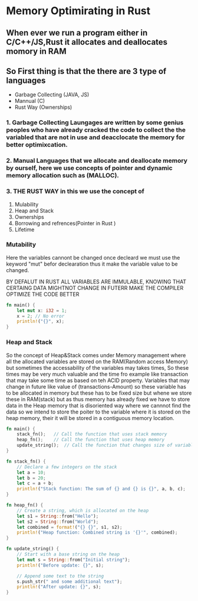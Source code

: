 # Memory Optimirating in Rust

## When ever we run a program either in C/C++/JS,Rust it allocates and deallocates momory in RAM

## So First thing is that the there are 3 type of languages

- Garbage Collecting (JAVA, JS)
- Mannual (C)
- Rust Way (Ownerships)

### 1. Garbage Collecting Laungages are written by some genius peoples who have already cracked the code to collect the the variabled that are not in use and deacclocate the memory for better optimixcation.

### 2. Manual Languages that we allocate and deallocate memory by ourself, here we use concepts of pointer and dynamic memory allocation such as (MALLOC).

### 3. THE RUST WAY in this we use the concept of

1. Mulability
2. Heap and Stack
3. Ownerships
4. Borrowing and refrences(Pointer in Rust )
5. Lifetime

### Mutability

Here the variables cannont be changed once decleard we must use the keyword "mut" befor declearation thus it make the variable value to be changed.

BY DEFALUT IN RUST ALL VARIABLES ARE IMMULABLE, KNOWING THAT CERTAING DATA MIGHTNOT CHANGE IN FUTERR MAKE THE COMPILER OPTIMIZE THE CODE BETTER

```rust
fn main() {
    let mut x: i32 = 1;
    x = 2; // No error
    println!("{}", x);
}
```

### Heap and Stack

So the concept of Heap&Stack comes under Memory management where all the allocated variables are stored on the RAM(Random access Memory) but sometimes the accessability of the variables may takes times, So these times may be very much valuable and the time fro example like transaction that may take some time as based on teh ACID property.
Variables that may change in future like value of (transactions-Amount) so these variable has to be allocated in memory but these has to be fixed size but whene we store these in RAM(stack) but as thus memory has already fixed we have to store data in the Heap memory that is disoriented way where we cannnot find the data so we intend to store the poiter to the variable where it is stored on the heap memory, their it will be stored in a contiguous memory location.

```rust
fn main() {
    stack_fn();   // Call the function that uses stack memory
    heap_fn();    // Call the function that uses heap memory
    update_string();  // Call the function that changes size of variable at runtime
}

fn stack_fn() {
    // Declare a few integers on the stack
    let a = 10;
    let b = 20;
    let c = a + b;
    println!("Stack function: The sum of {} and {} is {}", a, b, c);
}

fn heap_fn() {
    // Create a string, which is allocated on the heap
    let s1 = String::from("Hello");
    let s2 = String::from("World");
    let combined = format!("{} {}", s1, s2);
    println!("Heap function: Combined string is '{}'", combined);
}

fn update_string() {
    // Start with a base string on the heap
    let mut s = String::from("Initial string");
    println!("Before update: {}", s);

    // Append some text to the string
    s.push_str(" and some additional text");
    println!("After update: {}", s);
}
```

